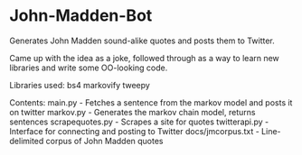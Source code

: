 # John-Madden-Bot
Generates John Madden sound-alike quotes and posts them to Twitter.

Came up with the idea as a joke, followed through as a way to learn new libraries and write some OO-looking code.

Libraries used:
bs4
markovify
tweepy

Contents:
main.py - Fetches a sentence from the markov model and posts it on twitter
markov.py - Generates the markov chain model, returns sentences
scrapequotes.py - Scrapes a site for quotes
twitterapi.py - Interface for connecting and posting to Twitter
docs/jmcorpus.txt - Line-delimited corpus of John Madden quotes
